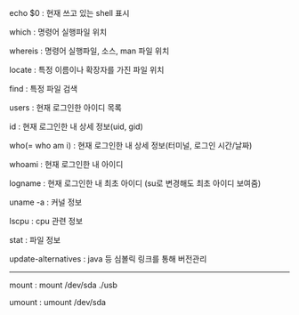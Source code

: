 echo $0 : 현재 쓰고 있는 shell 표시

which : 명령어 실행파일 위치

whereis : 명령어 실행파일, 소스, man 파일 위치

locate : 특정 이름이나 확장자를 가진 파일 위치

find : 특정 파일 검색

users : 현재 로그인한 아이디 목록

id : 현재 로그인한 내 상세 정보(uid, gid)

who(= who am i) : 현재 로그인한 내 상세 정보(터미널, 로그인 시간/날짜)

whoami : 현재 로그인한 내 아이디

logname : 현재 로그인한 내 최초 아이디 (su로 변경해도 최초 아이디 보여줌)

uname -a : 커널 정보

lscpu : cpu 관련 정보

stat : 파일 정보

update-alternatives : java 등 심볼릭 링크를 통해 버전관리

***

mount : mount /dev/sda ./usb

umount : umount /dev/sda

